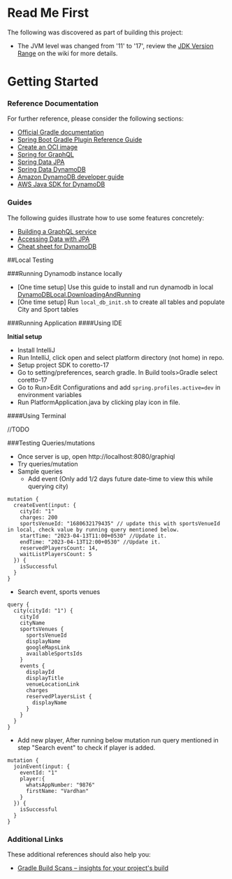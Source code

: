 # Read Me First
The following was discovered as part of building this project:

* The JVM level was changed from '11' to '17', review the [JDK Version Range](https://github.com/spring-projects/spring-framework/wiki/Spring-Framework-Versions#jdk-version-range) on the wiki for more details.

# Getting Started

### Reference Documentation
For further reference, please consider the following sections:

* [Official Gradle documentation](https://docs.gradle.org)
* [Spring Boot Gradle Plugin Reference Guide](https://docs.spring.io/spring-boot/docs/3.0.4/gradle-plugin/reference/html/)
* [Create an OCI image](https://docs.spring.io/spring-boot/docs/3.0.4/gradle-plugin/reference/html/#build-image)
* [Spring for GraphQL](https://docs.spring.io/spring-boot/docs/3.0.4/reference/html/web.html#web.graphql)
* [Spring Data JPA](https://docs.spring.io/spring-boot/docs/3.0.4/reference/htmlsingle/#data.sql.jpa-and-spring-data)
* [Spring Data DynamoDB](https://github.com/boostchicken/spring-data-dynamodb/blob/develop/README.md)
* [Amazon DynamoDB developer guide](https://docs.aws.amazon.com/amazondynamodb/latest/developerguide/Introduction.html)
* [AWS Java SDK for DynamoDB](https://docs.aws.amazon.com/amazondynamodb/latest/developerguide/DynamoDBMapper.html)

### Guides
The following guides illustrate how to use some features concretely:

* [Building a GraphQL service](https://spring.io/guides/gs/graphql-server/)
* [Accessing Data with JPA](https://spring.io/guides/gs/accessing-data-jpa/)
* [Cheat sheet for DynamoDB](https://docs.aws.amazon.com/amazondynamodb/latest/developerguide/CheatSheet.html)

##Local Testing

###Running Dynamodb instance locally

* [One time setup] Use this guide to install and run dynamodb in local [DynamoDBLocal.DownloadingAndRunning](https://docs.aws.amazon.com/amazondynamodb/latest/developerguide/DynamoDBLocal.DownloadingAndRunning.html)
* [One time setup] Run `local_db_init.sh` to create all tables and populate City and Sport tables  

###Running Application
####Using IDE

**Initial setup**
* Install IntelliJ
* Run IntelliJ, click open and select platform directory (not home) in repo. 
* Setup project SDK to coretto-17
* Go to setting/preferences, search gradle. In Build tools>Gradle select coretto-17
* Go to Run>Edit Configurations and add `spring.profiles.active=dev` in environment variables
* Run PlatformApplication.java by clicking play icon in file.

####Using Terminal

//TODO

###Testing Queries/mutations
* Once server is up, open http://localhost:8080/graphiql
* Try queries/mutation
* Sample queries
  *  Add event (Only add 1/2 days future date-time to view this while querying city)
```aidl
mutation {
  createEvent(input: {
    cityId: "1"
    charges: 200
    sportsVenueId: "1680632179435" // update this with sportsVenueId in local, check value by running query mentioned below.
    startTime: "2023-04-13T11:00+0530" //Update it.
    endTime: "2023-04-13T12:00+0530" //Update it.
    reservedPlayersCount: 14,
    waitListPlayersCount: 5
  }) {
    isSuccessful
  }
}
```
  * Search event, sports venues
```aidl
query {
  city(cityId: "1") {
    cityId
    cityName
    sportsVenues {
      sportsVenueId
      displayName
      googleMapsLink
      availableSportsIds
    }
    events {
      displayId
      displayTitle
      venueLocationLink
      charges
      reservedPlayersList {
        displayName
      }
    }
  }
}
```
  * Add new player, After running below mutation run query mentioned in step "Search event" to check if player is added.
```aidl
mutation {
  joinEvent(input: {
    eventId: "1"
    player:{
      whatsAppNumber: "9876"
      firstName: "Vardhan"
    }
  }) {
    isSuccessful
  }
}
```




### Additional Links
These additional references should also help you:

* [Gradle Build Scans – insights for your project's build](https://scans.gradle.com#gradle)

